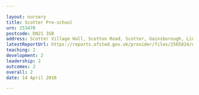 ```yaml
---

layout: nursery
title: Scotter Pre-school
urn: 253470
postcode: DN21 3SB
address: Scotter Village Hall, Scotton Road, Scotter, Gainsborough, Lincolnshire, DN21 3SB
latestReportUrl: https://reports.ofsted.gov.uk/provider/files/2565824/urn/253470.pdf
teaching: 2
development: 2
leadership: 2
outcomes: 2
overall: 2
date: 14 April 2016

---
```

